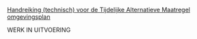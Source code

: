 [Handreiking (technisch) voor de Tijdelijke Alternatieve Maatregel omgevingsplan](https://geonovum.github.io/ROST/HRTAMomplan/)

WERK IN UITVOERING
